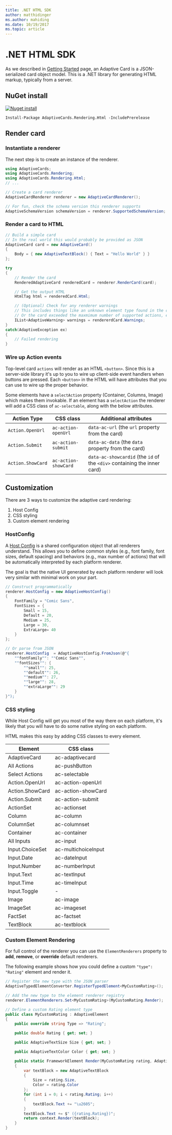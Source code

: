 ```yaml
---
title: .NET HTML SDK
author: matthidinger
ms.author: mahiding
ms.date: 10/19/2017
ms.topic: article
---
```


# .NET HTML SDK

As we described in [Getting Started](../GettingStarted.md) page, an Adaptive Card is a JSON-serialized card object model. This is a .NET library for generating HTML markup, typically from a server.

## NuGet install

[![Nuget install](https://img.shields.io/nuget/vpre/AdaptiveCards.Rendering.Html.svg)](https://www.nuget.org/packages/AdaptiveCards.Rendering.Html)

```console
Install-Package AdaptiveCards.Rendering.Html -IncludePrerelease
```

## Render card

### Instantiate a renderer

The next step is to create an instance of the renderer. 

```csharp
using AdaptiveCards;
using AdaptiveCards.Rendering;
using AdaptiveCards.Rendering.Html;
// ... 

// Create a card renderer
AdaptiveCardRenderer renderer = new AdaptiveCardRenderer();

// For fun, check the schema version this renderer supports
AdaptiveSchemaVersion schemaVersion = renderer.SupportedSchemaVersion; // 1.0
```

### Render a card to HTML

```csharp
// Build a simple card
// In the real world this would probably be provided as JSON
AdaptiveCard card = new AdaptiveCard()
{
    Body = { new AdaptiveTextBlock() { Text = "Hello World" } }
};

try
{
    // Render the card
    RenderedAdaptiveCard renderedCard = renderer.RenderCard(card);

    // Get the output HTML 
    HtmlTag html = renderedCard.Html;

    // (Optional) Check for any renderer warnings
    // This includes things like an unknown element type found in the card
    // Or the card exceeded the maxmimum number of supported actions, etc
    IList<AdaptiveWarning> warnings = rendererdCard.Warnings;
}
catch(AdaptiveException ex)
{
    // Failed rendering
}
```

### Wire up Action events

Top-level card `actions` will render as an HTML `<button>`. Since this is a server-side library it's up to you to wire up client-side event handlers when buttons are pressed. Each `<button>` in the HTML will have attributes that you can use to wire up the proper behavior.

Some elements have a `selectAction` property (Container, Columns, Image) which makes them invokable. If an element has a `selectAction` the renderer will add a CSS class of `ac-selectable`, along with the below attributes.

Action Type | CSS class | Additional attributes
---|---|---
`Action.OpenUrl` | `ac-action-openUrl` | `data-ac-url` (the `url` property from the card)
`Action.Submit` | `ac-action-submit` | `data-ac-data` (the `data` property from the card)
`Action.ShowCard` | `ac-action-showCard` | `data-ac-showcardid` (the `id` of the `<div>` containing the inner card)

## Customization

There are 3 ways to customize the adaptive card rendering: 
1. Host Config
2. CSS styling
3. Custom element rendering

### HostConfig 

A [Host Config](../HostConfig.md) is a shared configuration object that all renderers understand. This allows you to define common styles (e.g., font family, font sizes, default spacing) and behaviors (e.g., max number of actions) that will be automatically interpreted by each platform renderer. 

The goal is that the native UI generated by each platform renderer will look very similar with minimal work on your part.

```csharp
// Construct programmatically
renderer.HostConfig = new AdaptiveHostConfig() 
{
    FontFamily = "Comic Sans",
    FontSizes = {
        Small = 15,
        Default = 20,
        Medium = 25,
        Large = 30,
        ExtraLarge= 40
    }
};

// Or parse from JSON
renderer.HostConfig  = AdaptiveHostConfig.FromJson(@"{
    ""fontFamily"": ""Comic Sans"",
    ""fontSizes"": {
        ""small"": 25,
        ""default"": 26,
        ""medium"": 27,
        ""large"": 28,
        ""extraLarge"": 29
    }
}");
```

### CSS styling

While Host Config will get you most of the way there on each platform, it's likely that you will have to do some native styling on each platform. 

HTML makes this easy by adding CSS classes to every element.

| Element | CSS class |
|---|---|
| AdaptiveCard | ac-adaptivecard |
| All Actions | ac-pushButton | 
| Select Actions | ac-selectable |
| Action.OpenUrl  | ac-action-openUrl |
| Action.ShowCard | ac-action-showCard |
| Action.Submit  | ac-action-submit  |
| ActionSet | ac-actionset |
| Column | ac-column |
| ColumnSet | ac-columnset |
| Container | ac-container |
| All Inputs | ac-input |
| Input.ChoiceSet | ac-multichoiceInput  |
| Input.Date | ac-dateInput |
| Input.Number | ac-numberInput |
| Input.Text | ac-textInput |
| Input.Time | ac-timeInput |
| Input.Toggle| - |
| Image  | ac-image |
| ImageSet  | ac-imageset |
| FactSet | ac-factset |
| TextBlock  | ac-textblock |

### Custom Element Rendering

For full control of the renderer you can use the `ElementRenderers` property to **add**, **remove**, or **override** default renderers.

The following example shows how you could define a custom `"type": "Rating"` element and render it.

```csharp
// Register the new type with the JSON parser
AdaptiveTypedElementConverter.RegisterTypedElement<MyCustomRating>();

// Add the new type to the element renderer registry
renderer.ElementRenderers.Set<MyCustomRating>(MyCustomRating.Render);

// Define a custom Rating element type
public class MyCustomRating : AdaptiveElement
{
    public override string Type => "Rating";

    public double Rating { get; set; }

    public AdaptiveTextSize Size { get; set; }

    public AdaptiveTextColor Color { get; set; }

    public static FrameworkElement Render(MyCustomRating rating, AdaptiveRenderContext context)
    {
        var textBlock = new AdaptiveTextBlock
        {
            Size = rating.Size,
            Color = rating.Color
        };
        for (int i = 0; i < rating.Rating; i++)
        {
            textBlock.Text += "\u2605";
        }
        textBlock.Text += $" ({rating.Rating})";
        return context.Render(textBlock);
    }
}
```
